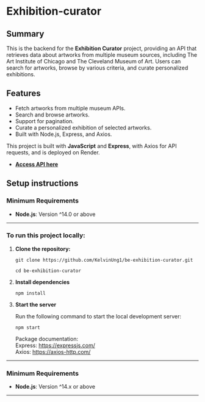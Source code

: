 # Exhibition-curator

## Summary
This is the backend for the **Exhibition Curator** project, providing an API that retrieves data about artworks from multiple museum sources, including The Art Institute of Chicago and The Cleveland Museum of Art. Users can search for artworks, browse by various criteria, and curate personalized exhibitions.

## Features

- Fetch artworks from multiple museum APIs.
- Search and browse artworks.
- Support for pagination.
- Curate a personalized exhibition of selected artworks.
- Built with Node.js, Express, and Axios.

This project is built with **JavaScript** and **Express**, with Axios for API requests, and is deployed on Render.

- **[Access API here](https://be-exhibition-curator.onrender.com/api/artworks)**

## Setup instructions

### Minimum Requirements

- **Node.js**: Version ^14.0 or above

---

### To run this project locally:

1. **Clone the repository:**

   ```
   git clone https://github.com/KelvinUng1/be-exhibition-curator.git

   cd be-exhibition-curator
2. **Install dependencies**
    ```
    npm install
    ```
3. **Start the server**

    Run the following command to start the local development server:

    ```
    npm start
    ```
    Package documentation:<br>
    Express: https://expressjs.com/<br>
    Axios: https://axios-http.com/
---

### Minimum Requirements

- **Node.js**: Version ^14.x or above

---
